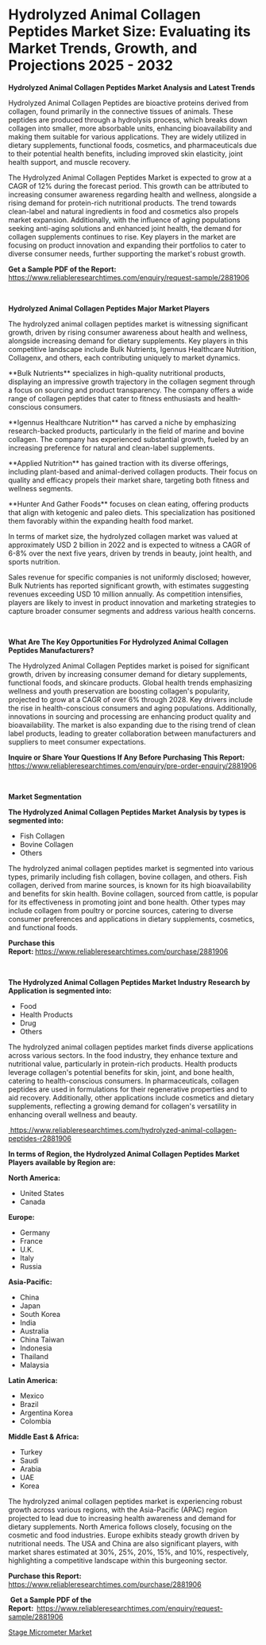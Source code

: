 <p><h1>Hydrolyzed Animal Collagen Peptides Market Size: Evaluating its Market Trends, Growth, and Projections 2025 - 2032</h1></p><p><strong>Hydrolyzed Animal Collagen Peptides Market Analysis and Latest Trends</strong></p>
<p><p>Hydrolyzed Animal Collagen Peptides are bioactive proteins derived from collagen, found primarily in the connective tissues of animals. These peptides are produced through a hydrolysis process, which breaks down collagen into smaller, more absorbable units, enhancing bioavailability and making them suitable for various applications. They are widely utilized in dietary supplements, functional foods, cosmetics, and pharmaceuticals due to their potential health benefits, including improved skin elasticity, joint health support, and muscle recovery.</p><p>The Hydrolyzed Animal Collagen Peptides Market is expected to grow at a CAGR of 12% during the forecast period. This growth can be attributed to increasing consumer awareness regarding health and wellness, alongside a rising demand for protein-rich nutritional products. The trend towards clean-label and natural ingredients in food and cosmetics also propels market expansion. Additionally, with the influence of aging populations seeking anti-aging solutions and enhanced joint health, the demand for collagen supplements continues to rise. Key players in the market are focusing on product innovation and expanding their portfolios to cater to diverse consumer needs, further supporting the market's robust growth.</p></p>
<p><strong>Get a Sample PDF of the Report:&nbsp;</strong> <a href="https://www.reliableresearchtimes.com/enquiry/request-sample/2881906?utm_campaign=2989&utm_medium=2&utm_source=Github&utm_content=ia&utm_term=12032025&utm_id=hydrolyzed-animal-collagen-peptides">https://www.reliableresearchtimes.com/enquiry/request-sample/2881906</a></p>
<p>&nbsp;</p>
<p><strong>Hydrolyzed Animal Collagen Peptides Major Market Players</strong></p>
<p><p>The hydrolyzed animal collagen peptides market is witnessing significant growth, driven by rising consumer awareness about health and wellness, alongside increasing demand for dietary supplements. Key players in this competitive landscape include Bulk Nutrients, Igennus Healthcare Nutrition, Collagenx, and others, each contributing uniquely to market dynamics.</p><p>**Bulk Nutrients** specializes in high-quality nutritional products, displaying an impressive growth trajectory in the collagen segment through a focus on sourcing and product transparency. The company offers a wide range of collagen peptides that cater to fitness enthusiasts and health-conscious consumers.</p><p>**Igennus Healthcare Nutrition** has carved a niche by emphasizing research-backed products, particularly in the field of marine and bovine collagen. The company has experienced substantial growth, fueled by an increasing preference for natural and clean-label supplements.</p><p>**Applied Nutrition** has gained traction with its diverse offerings, including plant-based and animal-derived collagen products. Their focus on quality and efficacy propels their market share, targeting both fitness and wellness segments.</p><p>**Hunter And Gather Foods** focuses on clean eating, offering products that align with ketogenic and paleo diets. This specialization has positioned them favorably within the expanding health food market.</p><p>In terms of market size, the hydrolyzed collagen market was valued at approximately USD 2 billion in 2022 and is expected to witness a CAGR of 6-8% over the next five years, driven by trends in beauty, joint health, and sports nutrition.</p><p>Sales revenue for specific companies is not uniformly disclosed; however, Bulk Nutrients has reported significant growth, with estimates suggesting revenues exceeding USD 10 million annually. As competition intensifies, players are likely to invest in product innovation and marketing strategies to capture broader consumer segments and address various health concerns.</p></p>
<p>&nbsp;</p>
<p><strong>What Are The Key Opportunities For Hydrolyzed Animal Collagen Peptides Manufacturers?</strong></p>
<p><p>The Hydrolyzed Animal Collagen Peptides market is poised for significant growth, driven by increasing consumer demand for dietary supplements, functional foods, and skincare products. Global health trends emphasizing wellness and youth preservation are boosting collagen's popularity, projected to grow at a CAGR of over 6% through 2028. Key drivers include the rise in health-conscious consumers and aging populations. Additionally, innovations in sourcing and processing are enhancing product quality and bioavailability. The market is also expanding due to the rising trend of clean label products, leading to greater collaboration between manufacturers and suppliers to meet consumer expectations.</p></p>
<p><strong>Inquire or Share Your Questions If Any Before Purchasing This Report:</strong> <a href="https://www.reliableresearchtimes.com/enquiry/pre-order-enquiry/2881906?utm_campaign=2989&utm_medium=2&utm_source=Github&utm_content=ia&utm_term=12032025&utm_id=hydrolyzed-animal-collagen-peptides">https://www.reliableresearchtimes.com/enquiry/pre-order-enquiry/2881906</a></p>
<p>&nbsp;</p>
<p><strong>Market Segmentation</strong></p>
<p><strong>The Hydrolyzed Animal Collagen Peptides Market Analysis by types is segmented into:</strong></p>
<p><ul><li>Fish Collagen</li><li>Bovine Collagen</li><li>Others</li></ul></p>
<p><p>The hydrolyzed animal collagen peptides market is segmented into various types, primarily including fish collagen, bovine collagen, and others. Fish collagen, derived from marine sources, is known for its high bioavailability and benefits for skin health. Bovine collagen, sourced from cattle, is popular for its effectiveness in promoting joint and bone health. Other types may include collagen from poultry or porcine sources, catering to diverse consumer preferences and applications in dietary supplements, cosmetics, and functional foods.</p></p>
<p><strong>Purchase this Report:&nbsp;</strong><a href="https://www.reliableresearchtimes.com/purchase/2881906?utm_campaign=2989&utm_medium=2&utm_source=Github&utm_content=ia&utm_term=12032025&utm_id=hydrolyzed-animal-collagen-peptides">https://www.reliableresearchtimes.com/purchase/2881906</a></p>
<p>&nbsp;</p>
<p><strong>The Hydrolyzed Animal Collagen Peptides Market Industry Research by Application is segmented into:</strong></p>
<p><ul><li>Food</li><li>Health Products</li><li>Drug</li><li>Others</li></ul></p>
<p><p>The hydrolyzed animal collagen peptides market finds diverse applications across various sectors. In the food industry, they enhance texture and nutritional value, particularly in protein-rich products. Health products leverage collagen's potential benefits for skin, joint, and bone health, catering to health-conscious consumers. In pharmaceuticals, collagen peptides are used in formulations for their regenerative properties and to aid recovery. Additionally, other applications include cosmetics and dietary supplements, reflecting a growing demand for collagen's versatility in enhancing overall wellness and beauty.</p></p>
<p><a href="https://www.reliableresearchtimes.com/hydrolyzed-animal-collagen-peptides-r2881906?utm_campaign=2989&utm_medium=2&utm_source=Github&utm_content=ia&utm_term=12032025&utm_id=hydrolyzed-animal-collagen-peptides">&nbsp;https://www.reliableresearchtimes.com/hydrolyzed-animal-collagen-peptides-r2881906</a></p>
<p><strong>In terms of Region, the Hydrolyzed Animal Collagen Peptides Market Players available by Region are:</strong></p>
<p>
    <p> <strong> North America: </strong>
        <ul>
            <li>United States</li>
            <li>Canada</li>
        </ul>
        </p> 
    <p> <strong> Europe: </strong>
        <ul>
            <li>Germany</li>
            <li>France</li>
            <li>U.K.</li>
            <li>Italy</li>
            <li>Russia</li>
        </ul>
        </p> 
    <p> <strong> Asia-Pacific: </strong>
        <ul>
            <li>China</li>
            <li>Japan</li>
            <li>South Korea</li>
            <li>India</li>
            <li>Australia</li>
            <li>China Taiwan</li>
            <li>Indonesia</li>
            <li>Thailand</li>
            <li>Malaysia</li>
        </ul>
        </p> 
    <p> <strong> Latin America: </strong>
        <ul>
            <li>Mexico</li>
            <li>Brazil</li>
            <li>Argentina Korea</li>
            <li>Colombia</li>
        </ul>
        </p> 
    <p> <strong> Middle East & Africa: </strong>
        <ul>
            <li>Turkey</li>
            <li>Saudi</li>
            <li>Arabia</li>
            <li>UAE</li>
            <li>Korea</li>
        </ul>
    </p>
    </p>
<p><p>The hydrolyzed animal collagen peptides market is experiencing robust growth across various regions, with the Asia-Pacific (APAC) region projected to lead due to increasing health awareness and demand for dietary supplements. North America follows closely, focusing on the cosmetic and food industries. Europe exhibits steady growth driven by nutritional needs. The USA and China are also significant players, with market shares estimated at 30%, 25%, 20%, 15%, and 10%, respectively, highlighting a competitive landscape within this burgeoning sector.</p></p>
<p><strong>Purchase this Report: </strong><a href="https://www.reliableresearchtimes.com/purchase/2881906?utm_campaign=2989&utm_medium=2&utm_source=Github&utm_content=ia&utm_term=12032025&utm_id=hydrolyzed-animal-collagen-peptides">https://www.reliableresearchtimes.com/purchase/2881906</a></p>
<p>&nbsp;<strong>Get a Sample PDF of the Report:&nbsp;&nbsp;</strong><a href="https://www.reliableresearchtimes.com/enquiry/request-sample/2881906?utm_campaign=2989&utm_medium=2&utm_source=Github&utm_content=ia&utm_term=12032025&utm_id=hydrolyzed-animal-collagen-peptides">https://www.reliableresearchtimes.com/enquiry/request-sample/2881906</a></p>
<p><strong></strong></p>
<p><p><a href="https://github.com/elitasvimal/Market-Research-Report-List-1/blob/main/stage-micrometer-market.md?utm_campaign=2989&utm_medium=2&utm_source=Github&utm_content=ia&utm_term=12032025&utm_id=hydrolyzed-animal-collagen-peptides">Stage Micrometer Market</a></p></p>